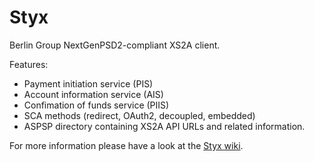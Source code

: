 # Styx

Berlin Group NextGenPSD2-compliant XS2A client.

Features:

* Payment initiation service (PIS)
* Account information service (AIS)
* Confimation of funds service (PIIS)
* SCA methods (redirect, OAuth2, decoupled, embedded)
* ASPSP directory containing XS2A API URLs and related information.

For more information please have a look at the [Styx wiki](https://github.com/petafuel/styx/wiki).
